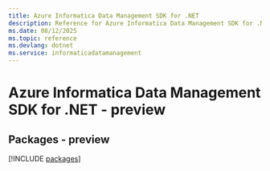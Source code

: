 ```yaml
---
title: Azure Informatica Data Management SDK for .NET
description: Reference for Azure Informatica Data Management SDK for .NET
ms.date: 08/12/2025
ms.topic: reference
ms.devlang: dotnet
ms.service: informaticadatamanagement
---
```

# Azure Informatica Data Management SDK for .NET - preview
## Packages - preview
[!INCLUDE [packages](informatica-data-management-index.md)]